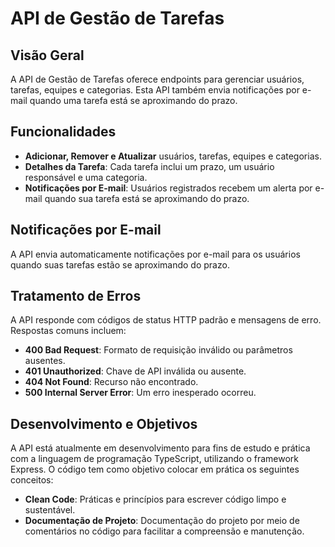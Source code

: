 # API de Gestão de Tarefas

## Visão Geral

A API de Gestão de Tarefas oferece endpoints para gerenciar usuários, tarefas, equipes e categorias. Esta API também envia notificações por e-mail quando uma tarefa está se aproximando do prazo.

## Funcionalidades

- **Adicionar, Remover e Atualizar** usuários, tarefas, equipes e categorias.
- **Detalhes da Tarefa**: Cada tarefa inclui um prazo, um usuário responsável e uma categoria.
- **Notificações por E-mail**: Usuários registrados recebem um alerta por e-mail quando sua tarefa está se aproximando do prazo.

## Notificações por E-mail

A API envia automaticamente notificações por e-mail para os usuários quando suas tarefas estão se aproximando do prazo.

## Tratamento de Erros

A API responde com códigos de status HTTP padrão e mensagens de erro. Respostas comuns incluem:

- **400 Bad Request**: Formato de requisição inválido ou parâmetros ausentes.
- **401 Unauthorized**: Chave de API inválida ou ausente.
- **404 Not Found**: Recurso não encontrado.
- **500 Internal Server Error**: Um erro inesperado ocorreu.

## Desenvolvimento e Objetivos

A API está atualmente em desenvolvimento para fins de estudo e prática com a linguagem de programação TypeScript, utilizando o framework Express. O código tem como objetivo colocar em prática os seguintes conceitos:

- **Clean Code**: Práticas e princípios para escrever código limpo e sustentável.
- **Documentação de Projeto**: Documentação do projeto por meio de comentários no código para facilitar a compreensão e manutenção.
